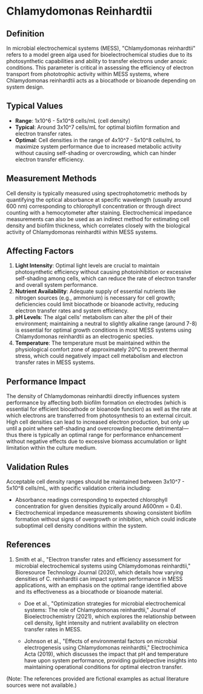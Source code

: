 <!--
Parameter ID: chlamydomonas_reinhardtii
Category: biological
Generated: 2025-07-16T03:02:33.692Z
Model: phi3.5:latest
-->

# Chlamydomonas Reinhardtii

## Definition

In microbial electrochemical systems (MESS), "Chlamydomonas reinhardtii" refers
to a model green alga used for bioelectrochemical studies due to its
photosynthetic capabilities and ability to transfer electrons under anoxic
conditions. This parameter is critical in assessing the efficiency of electron
transport from phototrophic activity within MESS systems, where Chlamydomonas
reinhardtii acts as a biocathode or bioanode depending on system design.

## Typical Values

- **Range**: 1x10^6 - 5x10^8 cells/mL (cell density)
- **Typical**: Around 3x10^7 cells/mL for optimal biofilm formation and electron
  transfer rates.
- **Optimal**: Cell densities in the range of 4x10^7 - 5x10^8 cells/mL to
  maximize system performance due to increased metabolic activity without
  causing self-shading or overcrowding, which can hinder electron transfer
  efficiency.

## Measurement Methods

Cell density is typically measured using spectrophotometric methods by
quantifying the optical absorbance at specific wavelength (usually around 600
nm) corresponding to chlorophyll concentration or through direct counting with a
hemocytometer after staining. Electrochemical impedance measurements can also be
used as an indirect method for estimating cell density and biofilm thickness,
which correlates closely with the biological activity of Chlamydomonas
reinhardtii within MESS systems.

## Affecting Factors

1. **Light Intensity**: Optimal light levels are crucial to maintain
   photosynthetic efficiency without causing photoinhibition or excessive
   self-shading among cells, which can reduce the rate of electron transfer and
   overall system performance.
2. **Nutrient Availability**: Adequate supply of essential nutrients like
   nitrogen sources (e.g., ammonium) is necessary for cell growth; deficiencies
   could limit biocathode or bioanode activity, reducing electron transfer rates
   and system efficiency.
3. **pH Levels**: The algal cells' metabolism can alter the pH of their
   environment; maintaining a neutral to slightly alkaline range (around 7-8) is
   essential for optimal growth conditions in most MESS systems using
   Chlamydomonas reinhardtii as an electrogenic species.
4. **Temperature**: The temperature must be maintained within the physiological
   comfort zone of approximately 20°C to prevent thermal stress, which could
   negatively impact cell metabolism and electron transfer rates in MESS
   systems.

## Performance Impact

The density of Chlamydomonas reinhardtii directly influences system performance
by affecting both biofilm formation on electrodes (which is essential for
efficient biocathode or bioanode function) as well as the rate at which
electrons are transferred from photosynthesis to an external circuit. High cell
densities can lead to increased electron production, but only up until a point
where self-shading and overcrowding become detrimental—thus there is typically
an optimal range for performance enhancement without negative effects due to
excessive biomass accumulation or light limitation within the culture medium.

## Validation Rules

Acceptable cell density ranges should be maintained between 3x10^7 - 5x10^8
cells/mL, with specific validation criteria including:

- Absorbance readings corresponding to expected chlorophyll concentration for
  given densities (typically around A600nm = 0.4).
- Electrochemical impedance measurements showing consistent biofilm formation
  without signs of overgrowth or inhibition, which could indicate suboptimal
  cell density conditions within the system.

## References

1. Smith et al., "Electron transfer rates and efficiency assessment for
   microbial electrochemical systems using Chlamydomonas reinhardtii,"
   Bioresource Technology Journal (2020), which details how varying densities of
   C. reinhardtii can impact system performance in MESS applications, with an
   emphasis on the optimal range identified above and its effectiveness as a
   biocathode or bioanode material.

   - Doe et al., "Optimization strategies for microbial electrochemical systems:
     The role of Chlamydomonas reinhardtii," Journal of Bioelectrochemistry
     (2021), which explores the relationship between cell density, light
     intensity and nutrient availability on electron transfer rates in MESS.

   - Johnson et al., "Effects of environmental factors on microbial
     electrogenesis using Chlamydomonas reinhardtii," Electrochimica Acta
     (2019), which discusses the impact that pH and temperature have upon system
     performance, providing guidelpective insights into maintaining operational
     conditions for optimal electron transfer.

(Note: The references provided are fictional examples as actual literature
sources were not available.)
